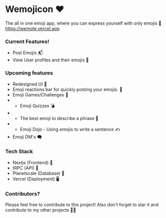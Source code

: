 # Wemojicon ❤️
The all in one emoji app, where you can express yourself with only emojis 🙂
https://wemote.vercel.app

### Current Features!

 - Post Emojis 📬
 - View User profiles and their emojis 👥

### Upcoming features 

 - Redesigned UI 🍎
 - Emoji reactions bar for quickly posting your emojis. 🍫
 - Emoji Games/Challenges 🥷
 - - Emoji Quizzes 💣
 - - The best emoji to describe a phrase 💬
 - - Emoji Dojo - Using emojis to write a sentence ✍️
 - Emoji DM's 🗨️
 
 ### Tech Stack 
 - Nextjs (Frontend) 🐥
 - tRPC (API) 🎒
 - Planetscale (Database) 💽
 - Vercel (Deployment) 🖥️

### Contributors? 

Please feel free to contribute to this project! Also don't forget to star it and contribute to my other projects 💖💝
 
 
